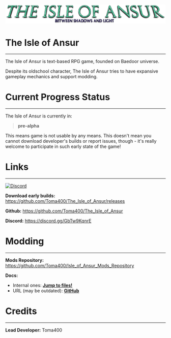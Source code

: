 ![3YNAR1d_20x](core/assets/visuals/logo.png)

# The Isle of Ansur

---

The Isle of Ansur is text-based RPG game, founded on Baedoor universe.

Despite its oldschool character, The Isle of Ansur tries to have expansive gameplay 
mechanics and support modding.

# Current Progress Status

---

The Isle of Ansur is currently in:

> **pre-alpha** 

This means game is not usable by any means. This doesn't mean you cannot download
developer's builds or report issues, though - it's really welcome to participate in
such early state of the game!

# Links

---

[![Discord](https://img.shields.io/badge/Discord-Join%20our%20server!-7289da.svg?longCache=true&style=for-the-badge)](https://discord.gg/GbTw9KqnrE)

**Download early builds:** https://github.com/Toma400/The_Isle_of_Ansur/releases

**Github:** https://github.com/Toma400/The_Isle_of_Ansur

**Discord:** https://discord.gg/GbTw9KqnrE

# Modding

---

**Mods Repository:** https://github.com/Toma400/Isle_of_Ansur_Mods_Repository

**Docs:**
- Internal ones: [**Jump to files!**](docs/introduction.md)
- URL (may be outdated): [**GitHub**](https://github.com/Toma400/The_Isle_of_Ansur/wiki/Main-Mod-Types)

# Credits

---

**Lead Developer:** Toma400